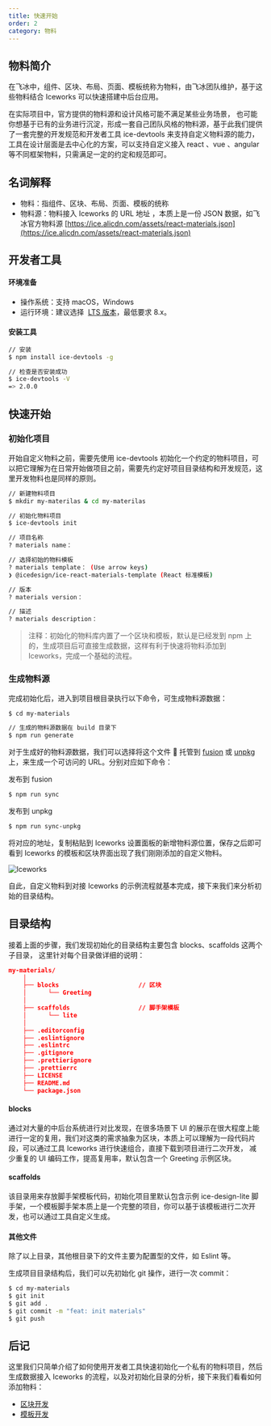 ```yaml
---
title: 快速开始
order: 2
category: 物料
---
```


## 物料简介

在飞冰中，组件、区块、布局、页面、模板统称为物料，由飞冰团队维护，基于这些物料结合 Iceworks 可以快速搭建中后台应用。

在实际项目中，官方提供的物料源和设计风格可能不满足某些业务场景， 也可能你想基于已有的业务进行沉淀，形成一套自己团队风格的物料源，基于此我们提供了一套完整的开发规范和开发者工具 ice-devtools 来支持自定义物料源的能力，工具在设计层面是去中心化的方案，可以支持自定义接入 react 、vue 、angular 等不同框架物料，只需满足一定的约定和规范即可。

## 名词解释

- 物料：指组件、区块、布局、页面、模板的统称
- 物料源：物料接入 Iceworks 的 URL 地址 ，本质上是一份 JSON 数据，如飞冰官方物料源 [https://ice.alicdn.com/assets/react-materials.json](https://ice.alicdn.com/assets/react-materials.json)

## 开发者工具

#### 环境准备

- 操作系统：支持 macOS，Windows
- 运行环境：建议选择  [LTS 版本](http://nodejs.org/)，最低要求 8.x。

#### 安装工具

```bash
// 安装
$ npm install ice-devtools -g

// 检查是否安装成功
$ ice-devtools -V
=> 2.0.0
```

## 快速开始

### 初始化项目

开始自定义物料之前，需要先使用 ice-devtools 初始化一个约定的物料项目，可以把它理解为在日常开始做项目之前，需要先约定好项目目录结构和开发规范，这里开发物料也是同样的原则。

```bash
// 新建物料项目
$ mkdir my-materilas & cd my-materilas

// 初始化物料项目
$ ice-devtools init

// 项目名称
? materials name：

// 选择初始的物料模板
? materials template： (Use arrow keys)
❯ @icedesign/ice-react-materials-template (React 标准模板)

// 版本
? materials version：

// 描述
? materials description：
```

> 注释：初始化的物料库内置了一个区块和模板，默认是已经发到 npm 上的，生成项目后可直接生成数据，这样有利于快速将物料添加到 Iceworks，完成一个基础的流程。

### 生成物料源

完成初始化后，进入到项目根目录执行以下命令，可生成物料源数据：

```bash
$ cd my-materials

// 生成的物料源数据在 build 目录下
$ npm run generate
```

对于生成好的物料源数据，我们可以选择将这个文件  托管到 [fusion](https://fusion.design/) 或 [unpkg](https://unpkg.com/#/) 上，来生成一个可访问的 URL。分别对应如下命令：

发布到 fusion

```bash
$ npm run sync
```

发布到 unpkg

```bash
$ npm run sync-unpkg
```

将对应的地址，复制粘贴到 Iceworks 设置面板的新增物料源位置，保存之后即可看到 Iceworks 的模板和区块界面出现了我们刚刚添加的自定义物料。

![Iceworks](https://cdn.nlark.com/lark/0/2018/png/71071/1543576468368-d5e730c2-af08-462e-9743-935da0f9131a.png)

自此，自定义物料到对接 Iceworks 的示例流程就基本完成，接下来我们来分析初始的目录结构。

## 目录结构

接着上面的步骤，我们发现初始化的目录结构主要包含 blocks、scaffolds 这两个子目录， 这里针对每个目录做详细的说明：

```json
my-materials/
    │
    ├── blocks                      // 区块
    │      └── Greeting
    │
    ├── scaffolds                   // 脚手架模板
    │      └── lite
    │
    ├── .editorconfig
    ├── .eslintignore
    ├── .eslintrc
    ├── .gitignore
    ├── .prettierignore
    ├── .prettierrc
    ├── LICENSE
    ├── README.md
    └── package.json
```

#### blocks

通过对大量的中后台系统进行对比发现，在很多场景下 UI 的展示在很大程度上能进行一定的复用，我们对这类的需求抽象为区块，本质上可以理解为一段代码片段，可以通过工具 Iceworks 进行快速组合，直接下载到项目进行二次开发， 减少重复的 UI 编码工作，提高复用率，默认包含一个 Greeting 示例区块。

#### scaffolds

该目录用来存放脚手架模板代码，初始化项目里默认包含示例 ice-design-lite 脚手架，一个模板脚手架本质上是一个完整的项目，你可以基于该模板进行二次开发，也可以通过工具自定义生成。

#### 其他文件

除了以上目录，其他根目录下的文件主要为配置型的文件，如 Eslint 等。

生成项目目录结构后，我们可以先初始化 git 操作，进行一次 commit：

```bash
$ cd my-materials
$ git init
$ git add .
$ git commit -m "feat: init materials"
$ git push
```

## 后记

这里我们只简单介绍了如何使用开发者工具快速初始化一个私有的物料项目，然后生成数据接入 Iceworks 的流程，以及对初始化目录的分析，接下来我们看看如何添加物料：

- [区块开发](https://alibaba.github.io/ice/docs/materials/add-block)
- [模板开发](https://alibaba.github.io/ice/docs/materials/add-templates)
